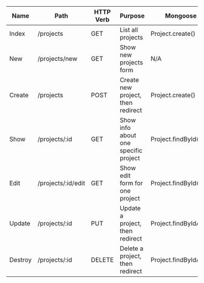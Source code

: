 | Name    | Path  | HTTP Verb | Purpose  | Mongoose Method |
|---------|---|---|---|---|
| Index   | /projects | GET | List all projects | Project.create() |
| New     | /projects/new | GET | Show new projects form | N/A |
| Create  | /projects | POST | Create new project, then redirect | Project.create()  |
| Show    | /projects/:id | GET | Show info about one specific project | Project.findById() |
| Edit    | /projects/:id/edit | GET | Show edit form for one project | Project.findById()|
| Update  | /projects/:id | PUT | Update a project, then redirect | Project.findByIdAndUpdate() |
| Destroy | /projects/:id | DELETE | Delete a project, then redirect | Project.findByIdAndRemove() |
